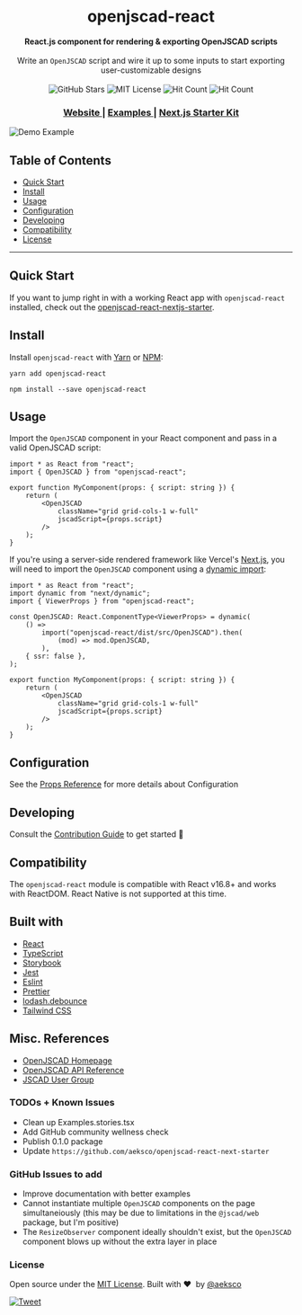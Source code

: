 <h1 align="center">openjscad-react</h1>

<div align="center">
  <strong>React.js component for rendering &amp; exporting OpenJSCAD scripts</strong>
</div>

<br />

<div align="center">
  Write an <code>OpenJSCAD</code> script and wire it up to some inputs to start exporting user-customizable designs
</div>

<br />

<div align="center">
  <!-- GitHub Stars -->
  <img src="https://img.shields.io/github/stars/aeksco/openjscad-react.svg?style=social&label=Star" alt="GitHub Stars" />

  <!-- MIT License -->
  <img src="https://img.shields.io/apm/l/atomic-design-ui.svg" alt="MIT License" />

  <!-- Hit Count -->
  <img src="http://hits.dwyl.com/aeksco/openjscad-react.svg" alt="Hit Count" />

  <!-- PRs Welcome -->
  <img src="https://img.shields.io/badge/PRs-welcome-brightgreen.svg?style=flat" alt="Hit Count" />
</div>

<div align="center">
  <h3>
    <a href="https://aeksco.github.io/openjscad-react">
      Website
    </a>
    <span> | </span>
    <a href="https://aeksco.github.io/openjscad-react">
      Examples
    </a>
    <span> | </span>
    <a href="https://github.com/aeksco/openjscad-react-next-starter">
      Next.js Starter Kit
    </a>
  </h3>
</div>

![Demo Example](https://i.imgur.com/9NijaGj.png "Demo Example")

## Table of Contents

-   [Quick Start](#quick-start)
-   [Install](#install)
-   [Usage](#usage)
-   [Configuration](#configuration)
-   [Developing](#developing)
-   [Compatibility](#compatibility)
-   [License](#license)

<hr/>

## Quick Start

If you want to jump right in with a working React app with `openjscad-react` installed, check out the [openjscad-react-nextjs-starter](https://github.com/aeksco/openjscad-react-next-starter).

## Install

Install `openjscad-react` with [Yarn](https://classic.yarnpkg.com/en/) or [NPM](https://docs.npmjs.com/downloading-and-installing-node-js-and-npm):

```
yarn add openjscad-react
```

```
npm install --save openjscad-react
```

## Usage

Import the `OpenJSCAD` component in your React component and pass in a valid OpenJSCAD script:

```tsx
import * as React from "react";
import { OpenJSCAD } from "openjscad-react";

export function MyComponent(props: { script: string }) {
    return (
        <OpenJSCAD
            className="grid grid-cols-1 w-full"
            jscadScript={props.script}
        />
    );
}
```

If you're using a server-side rendered framework like Vercel's [Next.js](https://nextjs.org/), you will need to import the `OpenJSCAD` component using a [dynamic import](https://nextjs.org/docs/advanced-features/dynamic-import):

```tsx
import * as React from "react";
import dynamic from "next/dynamic";
import { ViewerProps } from "openjscad-react";

const OpenJSCAD: React.ComponentType<ViewerProps> = dynamic(
    () =>
        import("openjscad-react/dist/src/OpenJSCAD").then(
            (mod) => mod.OpenJSCAD,
        ),
    { ssr: false },
);

export function MyComponent(props: { script: string }) {
    return (
        <OpenJSCAD
            className="grid grid-cols-1 w-full"
            jscadScript={props.script}
        />
    );
}
```

## Configuration

See the [Props Reference](/?path=/story/docs-getting-started-props-reference--page) for more details about Configuration

## Developing

Consult the [Contribution Guide]() to get started :rocket:

## Compatibility

The `openjscad-react` module is compatible with React v16.8+ and works with ReactDOM. React Native is not supported at this time.

## Built with

-   [React](https://reactjs.org)
-   [TypeScript](https://www.typescriptlang.org/)
-   [Storybook](https://storybook.js.org/)
-   [Jest](https://jestjs.io)
-   [Eslint](https://eslint.org/)
-   [Prettier](https://prettier.io/)
-   [lodash.debounce](https://www.npmjs.com/package/lodash.debounce)
-   [Tailwind CSS](https://tailwindcss.com)

## Misc. References

-   [OpenJSCAD Homepage](https://openjscad.org)
-   [OpenJSCAD API Reference](https://openjscad.org/dokuwiki/doku.php)
-   [JSCAD User Group](https://openjscad.nodebb.com/)

### TODOs + Known Issues

-   Clean up Examples.stories.tsx
-   Add GitHub community wellness check
-   Publish 0.1.0 package
-   Update `https://github.com/aeksco/openjscad-react-next-starter`

### GitHub Issues to add

-   Improve documentation with better examples
-   Cannot instantiate multiple `OpenJSCAD` components on the page simultaneiously (this may be due to limitations in the `@jscad/web` package, but I'm positive)
-   The `ResizeObserver` component ideally shouldn't exist, but the `OpenJSCAD` component blows up without the extra layer in place

### License

Open source under the [MIT License](https://github.com/aeksco/openjscad-react/blob/main/LICENSE). Built with&nbsp;:heart:&nbsp; by [@aeksco](https://github.com/aeksco)

[![Tweet](https://img.shields.io/twitter/url/https/github.com/aeksco/openjscad-react.svg?style=social)](https://twitter.com/intent/tweet?text=https://github.com/aeksco/openjscad-react)
